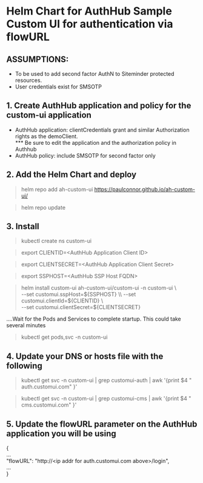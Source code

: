 # Helm Chart for AuthHub Sample Custom UI for authentication via flowURL

## ASSUMPTIONS:
- To be used to add second factor AuthN to Siteminder protected resources.
- User credentials exist for SMSOTP


## 1. Create AuthHub application and policy for the custom-ui application  

- AuthHub application: clientCredentials grant and similar Authorization rights as the demoClient.  
*** Be sure to edit the application and the authorization policy in Authhub    
- AuthHub policy: include SMSOTP for second factor only  

## 2. Add the Helm Chart and deploy

> helm repo add ah-custom-ui https://paulconnor.github.io/ah-custom-ui/

> helm repo update


## 3. Install 

> kubectl create ns custom-ui

> export CLIENTID=\<AuthHub Application Client ID\>

> export CLIENTSECRET=\<AuthHub Application Client Secret\>

> export SSPHOST=\<AuthHub SSP Host FQDN\>

> helm install custom-ui ah-custom-ui/custom-ui -n custom-ui \\  
>     --set customui.sspHost=${SSPHOST} \\  
>     --set customui.clientId=${CLIENTID} \\  
>     --set customui.clientSecret=${CLIENTSECRET}

....Wait for the Pods and Services to complete startup. This could take several minutes 

> kubectl get pods,svc -n custom-ui


## 4. Update your DNS or hosts file with the following

> kubectl get svc -n custom-ui | grep customui-auth | awk '{print $4 " auth.customui.com" }'

> kubectl get svc -n custom-ui | grep customui-cms | awk '{print $4 " cms.customui.com" }'

## 5. Update the flowURL parameter on the AuthHub application you will be using

{  
  ...  
  "flowURL": "http://\<ip addr for auth.customui.com above\>/login",  
  ...  
}  
  

